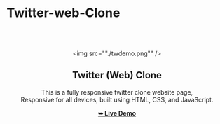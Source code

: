 # Twitter-web-Clone
<div align="center">
  
  <br />
  <br />
  
  <img src=""./twdemo.png"" />

  <h2 align="center">Twitter (Web) Clone</h2>

  This is a fully responsive twitter clone website page, <br />Responsive for all devices, built using HTML, CSS, and JavaScript.

  <a href="https://siddhikapil.github.io/Twitter-web-Clone//"><strong>➥ Live Demo</strong></a>

</div>

<br />
